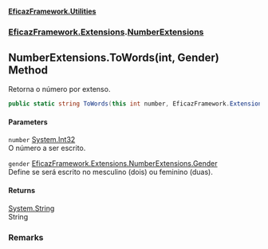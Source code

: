 #### [EficazFramework.Utilities](EficazFramework_Utilities.md 'EficazFramework.Utilities')
### [EficazFramework.Extensions](EficazFramework_Utilities.md#EficazFramework_Extensions 'EficazFramework.Extensions').[NumberExtensions](NumberExtensions.md 'EficazFramework.Extensions.NumberExtensions')
## NumberExtensions.ToWords(int, Gender) Method
Retorna o número por extenso.  
```csharp
public static string ToWords(this int number, EficazFramework.Extensions.NumberExtensions.Gender gender=EficazFramework.Extensions.NumberExtensions.Gender.Masculino);
```
#### Parameters
<a name='EficazFramework_Extensions_NumberExtensions_ToWords(int_EficazFramework_Extensions_NumberExtensions_Gender)_number'></a>
`number` [System.Int32](https://docs.microsoft.com/en-us/dotnet/api/System.Int32 'System.Int32')  
O número a ser escrito.
  
<a name='EficazFramework_Extensions_NumberExtensions_ToWords(int_EficazFramework_Extensions_NumberExtensions_Gender)_gender'></a>
`gender` [EficazFramework.Extensions.NumberExtensions.Gender](https://docs.microsoft.com/en-us/dotnet/api/EficazFramework.Extensions.NumberExtensions.Gender 'EficazFramework.Extensions.NumberExtensions.Gender')  
Define se será escrito no mesculino (dois) ou feminino (duas).
  
#### Returns
[System.String](https://docs.microsoft.com/en-us/dotnet/api/System.String 'System.String')  
String
### Remarks
